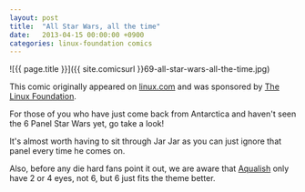 ```yaml
---
layout: post
title:  "All Star Wars, all the time"
date:   2013-04-15 00:00:00 +0900
categories: linux-foundation comics
---
```


![{{ page.title }}]({{ site.comicsurl }}69-all-star-wars-all-the-time.jpg)

This comic originally appeared on [linux.com](https://www.linux.com) and was sponsored by [The Linux Foundation](https://www.linuxfoundation.org/).


For those of you who have just come back from Antarctica and haven't seen the 6 Panel Star Wars yet, go take a look!

It's almost worth having to sit through Jar Jar as you can just ignore that panel every time he comes on.

Also, before any die hard fans point it out, we are aware that [Aqualish](http://starwars.wikia.com/wiki/Aqualish) only have 2 or 4 eyes, not 6, but 6 just fits the theme better.
